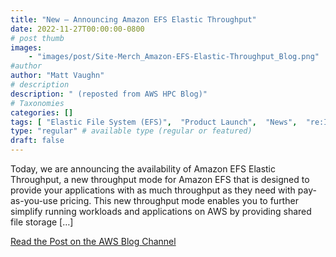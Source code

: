```yaml
---
title: "New – Announcing Amazon EFS Elastic Throughput"
date: 2022-11-27T00:00:00-0800
# post thumb
images:
    - "images/post/Site-Merch_Amazon-EFS-Elastic-Throughput_Blog.png"
#author
author: "Matt Vaughn"
# description
description: " (reposted from AWS HPC Blog)"
# Taxonomies
categories: []
tags: [ "Elastic File System (EFS)",  "Product Launch",  "News",  "re:Invent",  "Storage",  "hpcblog", ]
type: "regular" # available type (regular or featured)
draft: false
---
```


Today, we are announcing the availability of Amazon EFS Elastic Throughput, a new throughput mode for Amazon EFS that is designed to provide your applications with as much throughput as they need with pay-as-you-use pricing. This new throughput mode enables you to further simplify running workloads and applications on AWS by providing shared file storage […]

<a href="https://aws.amazon.com/blogs/aws/new-announcing-amazon-efs-elastic-throughput/" class="btn btn-primary btn-lg active" role="button" aria-pressed="true" style="margin-top: 8px;">Read the Post on the AWS Blog Channel</a>